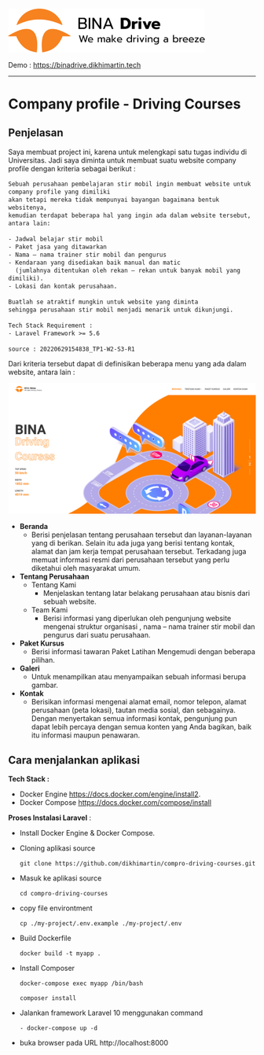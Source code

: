 <p align="left">
    <a href="https://binadrive.dikhimartin.tech/" target="_blank"><img src="https://raw.githubusercontent.com/dikhimartin/compro-driving-courses/main/my-project/public/assets/images/logo-bina-drive-black.png" width="400" alt="Bina Drive Logo">
    </a>
</p>

Demo : https://binadrive.dikhimartin.tech

------



# Company profile - Driving Courses

## Penjelasan 

Saya membuat project ini, karena untuk melengkapi satu tugas individu di Universitas. Jadi saya diminta untuk membuat suatu website company profile dengan kriteria sebagai berikut :

```
Sebuah perusahaan pembelajaran stir mobil ingin membuat website untuk company profile yang dimiliki
akan tetapi mereka tidak mempunyai bayangan bagaimana bentuk websitenya, 
kemudian terdapat beberapa hal yang ingin ada dalam website tersebut, antara lain:

- Jadwal belajar stir mobil
- Paket jasa yang ditawarkan
- Nama – nama trainer stir mobil dan pengurus
- Kendaraan yang disediakan baik manual dan matic 
  (jumlahnya ditentukan oleh rekan – rekan untuk banyak mobil yang dimiliki).
- Lokasi dan kontak perusahaan.

Buatlah se atraktif mungkin untuk website yang diminta 
sehingga perusahaan stir mobil menjadi menarik untuk dikunjungi.

Tech Stack Requirement : 
- Laravel Framework >= 5.6 

source : 20220629154838_TP1-W2-S3-R1
```



Dari kriteria tersebut dapat di definisikan beberapa menu yang ada dalam website, antara lain :

![](https://raw.githubusercontent.com/dikhimartin/compro-driving-courses/main/my-project/public/assets/images/layout/home-page.png)

- **Beranda**
  - Berisi penjelasan tentang perusahaan tersebut dan layanan-layanan yang di berikan. Selain itu ada juga yang berisi tentang kontak, alamat dan jam kerja tempat perusahaan tersebut. Terkadang juga memuat informasi resmi dari perusahaan tersebut yang perlu diketahui oleh masyarakat umum.
- **Tentang Perusahaan**
  - Tentang Kami
    - Menjelaskan tentang latar belakang perusahaan atau bisnis dari sebuah website.
  - Team Kami
    - Berisi informasi yang diperlukan oleh pengunjung website mengenai struktur organisasi , nama – nama trainer stir mobil dan pengurus dari suatu perusahaan.
- **Paket Kursus**
  - Berisi informasi tawaran Paket Latihan Mengemudi dengan beberapa pilihan.
- **Galeri**
  - Untuk menampilkan atau menyampaikan sebuah informasi  berupa gambar.
- **Kontak**
  - Berisikan informasi mengenai alamat email, nomor telepon, alamat perusahaan (peta lokasi), tautan media sosial, dan sebagainya. Dengan menyertakan semua informasi kontak, pengunjung pun dapat lebih percaya dengan semua konten yang Anda bagikan, baik itu informasi maupun penawaran.



## Cara menjalankan aplikasi

**Tech Stack :** 

- Docker Engine https://docs.docker.com/engine/install2. 
- Docker Compose https://docs.docker.com/compose/install

**Proses Instalasi Laravel** :

- Install Docker Engine & Docker Compose.

- Cloning aplikasi source

  ```shell
  git clone https://github.com/dikhimartin/compro-driving-courses.git
  ```

- Masuk ke aplikasi source

  ```shell
  cd compro-driving-courses
  ```

- copy file environtment

  ```shell
  cp ./my-project/.env.example ./my-project/.env
  ```

- Build Dockerfile

  ```shell
  docker build -t myapp .
  ```

- Install Composer

  ```she
  docker-compose exec myapp /bin/bash
  ```

  ```shell
  composer install
  ```

- Jalankan framework Laravel 10 menggunakan command 

  ```shell
  - docker-compose up -d
  ```

- buka browser pada URL  http://localhost:8000

